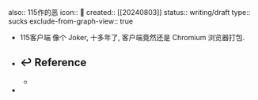 also:: 115作的恶
icon:: 🤮
created:: [[20240803]]
status:: writing/draft
type:: sucks
exclude-from-graph-view:: true

- 115客户端 像个 Joker, 十多年了, 客户端竟然还是 Chromium 浏览器打包.
- ## ↩ Reference
  -
-